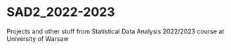 # SAD2_2022-2023
Projects and other stuff from Statistical Data Analysis 2022/2023 course at University of Warsaw
